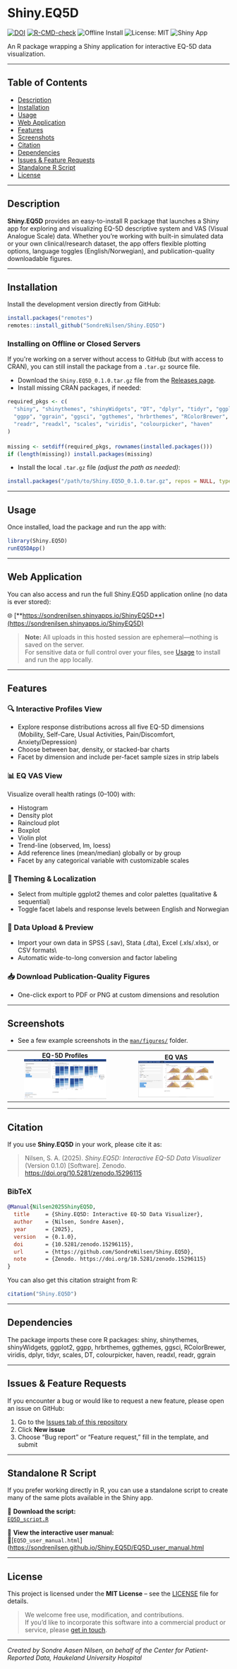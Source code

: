 # Shiny.EQ5D

[![DOI](https://zenodo.org/badge/DOI/10.5281/zenodo.15296115.svg)](https://doi.org/10.5281/zenodo.15296115)
[![R-CMD-check](https://github.com/SondreNilsen/Shiny.EQ5D/actions/workflows/R-CMD-check.yaml/badge.svg)](https://github.com/SondreNilsen/Shiny.EQ5D/actions/workflows/R-CMD-check.yaml)
![Offline Install](https://img.shields.io/badge/offline--install-ready-brightgreen)
![License: MIT](https://img.shields.io/badge/License-MIT-lightgrey)
![Shiny App](https://img.shields.io/badge/Shiny_App-EQ--5D-blue)

An R package wrapping a Shiny application for interactive EQ-5D data visualization.

------------------------------------------------------------------------

## Table of Contents

-   [Description](#description)
-   [Installation](#installation)
-   [Usage](#usage)
-   [Web Application](#web--application)
-   [Features](#features)
-   [Screenshots](#screenshots)
-   [Citation](#citation)
-   [Dependencies](#dependencies)
-   [Issues & Feature Requests](#issues--feature-requests)
-   [Standalone R Script](#standalone-r-script)
-   [License](#license)

------------------------------------------------------------------------

## Description

**Shiny.EQ5D** provides an easy-to-install R package that launches a Shiny app for exploring and visualizing EQ-5D descriptive system and VAS (Visual Analogue Scale) data. Whether you’re working with built-in simulated data or your own clinical/research dataset, the app offers flexible plotting options, language toggles (English/Norwegian), and publication-quality downloadable figures.

------------------------------------------------------------------------

## Installation

Install the development version directly from GitHub:

``` r
install.packages("remotes")
remotes::install_github("SondreNilsen/Shiny.EQ5D")
```

### Installing on Offline or Closed Servers

If you're working on a server without access to GitHub (but with access to CRAN), you can still install the package from a `.tar.gz` source file.

-   Download the `Shiny.EQ5D_0.1.0.tar.gz` file from the [Releases page](https://github.com/SondreNilsen/Shiny.EQ5D/releases).
-   Install missing CRAN packages, if needed:

``` r
required_pkgs <- c(
  "shiny", "shinythemes", "shinyWidgets", "DT", "dplyr", "tidyr", "ggplot2",
  "ggpp", "ggrain", "ggsci", "ggthemes", "hrbrthemes", "RColorBrewer",
  "readr", "readxl", "scales", "viridis", "colourpicker", "haven"
)

missing <- setdiff(required_pkgs, rownames(installed.packages()))
if (length(missing)) install.packages(missing)
```

-   Install the local `.tar.gz` file *(adjust the path as needed)*:

``` r
install.packages("/path/to/Shiny.EQ5D_0.1.0.tar.gz", repos = NULL, type = "source")
```

------------------------------------------------------------------------

## Usage

Once installed, load the package and run the app with:

``` r
library(Shiny.EQ5D)
runEQ5DApp()
```

------------------------------------------------------------------------

## Web Application

You can also access and run the full Shiny.EQ5D application online (no data is ever stored):

🌐 [**https://sondrenilsen.shinyapps.io/ShinyEQ5D**](https://sondrenilsen.shinyapps.io/ShinyEQ5D)

> **Note:** All uploads in this hosted session are ephemeral—nothing is saved on the server.\
> For sensitive data or full control over your files, see [Usage](#usage) to install and run the app locally.

------------------------------------------------------------------------

## Features

### 🔍 Interactive Profiles View

-   Explore response distributions across all five EQ-5D dimensions
    (Mobility, Self-Care, Usual Activities, Pain/Discomfort, Anxiety/Depression)
-   Choose between bar, density, or stacked-bar charts
-   Facet by dimension and include per-facet sample sizes in strip labels

### 📊 EQ VAS View

Visualize overall health ratings (0–100) with:
- Histogram
- Density plot
- Raincloud plot
- Boxplot
- Violin plot
- Trend-line (observed, lm, loess)
- Add reference lines (mean/median) globally or by group
- Facet by any categorical variable with customizable scales

### 🎨 Theming & Localization

-   Select from multiple ggplot2 themes and color palettes (qualitative & sequential)
-   Toggle facet labels and response levels between English and Norwegian

### 📂 Data Upload & Preview

-   Import your own data in SPSS (.sav), Stata (.dta), Excel (.xls/.xlsx), or CSV formats\
-   Automatic wide-to-long conversion and factor labeling

### 📥 Download Publication-Quality Figures

-   One-click export to PDF or PNG at custom dimensions and resolution

------------------------------------------------------------------------

## Screenshots

- See a few example screenshots in the [`man/figures/`](man/figures/) folder.


<table>
<tr>
  <td align="center">
    <strong>EQ-5D Profiles</strong><br/>
    <img src="man/figures/Screenshot_dimensions_stacked.png"
         alt="EQ-5D Profiles"
         width="75%" />
  </td>
  <td align="center">
    <strong>EQ VAS</strong><br/>
    <img src="man/figures/Screenshot_eqvas_density.png"
         alt="EQ VAS"
         width="75%" />
  </td>
</tr>
</table>

------------------------------------------------------------------------

## Citation

If you use **Shiny.EQ5D** in your work, please cite it as:

> Nilsen, S. A. (2025). *Shiny.EQ5D: Interactive EQ-5D Data Visualizer* (Version 0.1.0) [Software]. Zenodo. <https://doi.org/10.5281/zenodo.15296115>

### BibTeX

``` bibtex
@Manual{Nilsen2025ShinyEQ5D,
  title     = {Shiny.EQ5D: Interactive EQ-5D Data Visualizer},
  author    = {Nilsen, Sondre Aasen},
  year      = {2025},
  version   = {0.1.0},
  doi       = {10.5281/zenodo.15296115},
  url       = {https://github.com/SondreNilsen/Shiny.EQ5D},
  note      = {Zenodo. https://doi.org/10.5281/zenodo.15296115}
}
```

You can also get this citation straight from R:

```r
citation("Shiny.EQ5D")
```

------------------------------------------------------------------------

## Dependencies

The package imports these core R packages: shiny, shinythemes, shinyWidgets, ggplot2, ggpp, hrbrthemes, ggthemes, ggsci, RColorBrewer, viridis, dplyr, tidyr, scales, DT, colourpicker, haven, readxl, readr, ggrain

------------------------------------------------------------------------

## Issues & Feature Requests

If you encounter a bug or would like to request a new feature, please open an issue on GitHub:

1.  Go to the [Issues tab of this repository](https://github.com/SondreNilsen/Shiny.EQ5D/issues)
2.  Click **New issue**
3.  Choose “Bug report” or “Feature request,” fill in the template, and submit

------------------------------------------------------------------------


## Standalone R Script

If you prefer working directly in R, you can use a standalone script to create many of the same plots available in the Shiny app.

📄 **Download the script:**  
[`EQ5D_script.R`](https://github.com/SondreNilsen/Shiny.EQ5D/blob/main/extras/EQ5D_script.R)

📖 **View the interactive user manual:**  
📄[`EQ5D_user_manual.html`](https://sondrenilsen.github.io/Shiny.EQ5D/EQ5D_user_manual.html


------------------------------------------------------------------------


## License

This project is licensed under the **MIT License** – see the [LICENSE](LICENSE) file for details.

 > We welcome free use, modification, and contributions.  
 > If you’d like to incorporate this software into a commercial product or service, please [get in touch](mailto:sondre.aa.nilsen@gmail.com).

------------------------------------------------------------------------

*Created by Sondre Aasen Nilsen, on behalf of the Center for Patient-Reported Data, Haukeland University Hospital*
